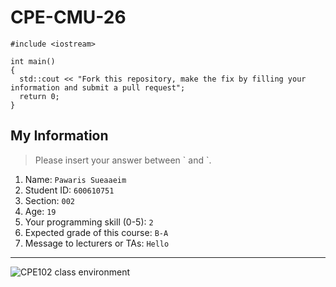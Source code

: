 # CPE-CMU-26
>
```
#include <iostream>

int main()
{
  std::cout << "Fork this repository, make the fix by filling your information and submit a pull request";
  return 0;
}
```

## My Information
> Please insert your answer between \` and \`.

1. Name: `Pawaris Sueaaeim`
2. Student ID: `600610751`
3. Section: `002`
4. Age: `19`
5. Your programming skill (0-5): `2`
6. Expected grade of this course: `B-A`
7. Message to lecturers or TAs: `Hello`

---
![CPE102 class environment](https://github.com/tmwatchanan/CPE-CMU-26/raw/master/cpe102_class_envi.jpg)

